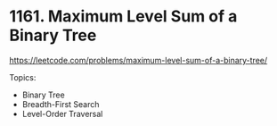 # 1161. Maximum Level Sum of a Binary Tree

https://leetcode.com/problems/maximum-level-sum-of-a-binary-tree/

Topics:

-   Binary Tree
-   Breadth-First Search
-   Level-Order Traversal
